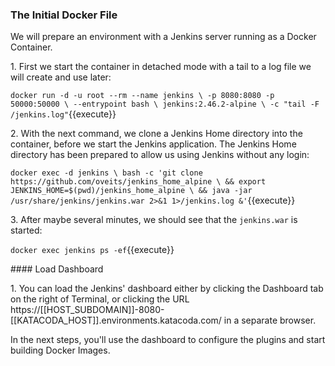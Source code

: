 ### The Initial Docker File

We will prepare an environment with a Jenkins server running as a Docker Container.

1\. First we start the container in detached mode with a tail to a log file we will create and use later:

`docker run -d -u root --rm --name jenkins \
    -p 8080:8080 -p 50000:50000 \
    --entrypoint bash \
    jenkins:2.46.2-alpine \
    -c "tail -F /jenkins.log"`{{execute}}

2\. With the next command, we clone a Jenkins Home directory into the container, before we start the Jenkins application. The Jenkins Home directory has been prepared to allow us using Jenkins without any login:

`docker exec -d jenkins \
    bash -c 'git clone https://github.com/oveits/jenkins_home_alpine \
        && export JENKINS_HOME=$(pwd)/jenkins_home_alpine \
        && java -jar /usr/share/jenkins/jenkins.war 2>&1 1>/jenkins.log &'`{{execute}}

3\. After maybe several minutes, we should see that the `jenkins.war` is started:

`docker exec jenkins ps -ef`{{execute}}

#### Load Dashboard

1\. You can load the Jenkins' dashboard either by clicking the Dashboard tab on the right of Terminal, or clicking the URL https://[[HOST_SUBDOMAIN]]-8080-[[KATACODA_HOST]].environments.katacoda.com/ in a separate browser.

In the next steps, you'll use the dashboard to configure the plugins and start building Docker Images.
